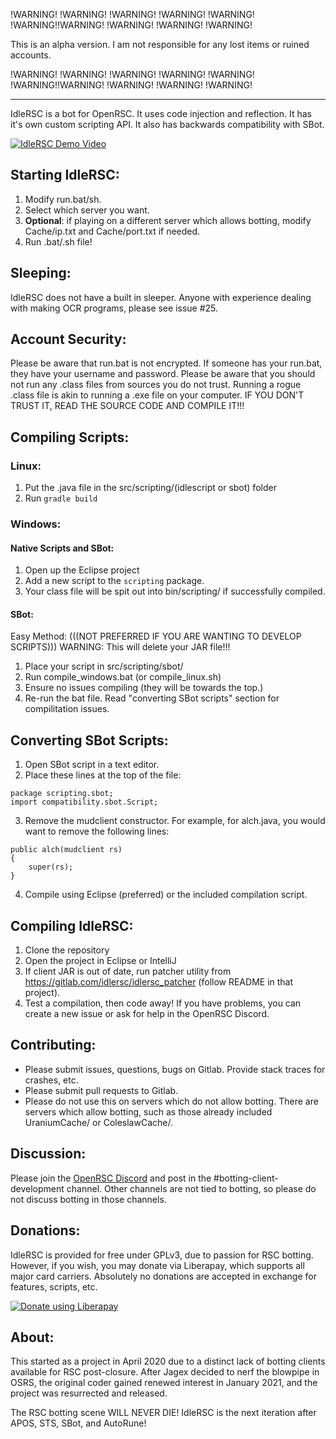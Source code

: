 !WARNING! !WARNING! !WARNING! !WARNING! !WARNING! !WARNING!!WARNING! !WARNING! !WARNING! !WARNING! 

This is an alpha version. I am not responsible for any lost items or ruined accounts.

!WARNING! !WARNING! !WARNING! !WARNING! !WARNING! !WARNING!!WARNING! !WARNING! !WARNING! !WARNING! 

*****

IdleRSC is a bot for OpenRSC. It uses code injection and reflection. It has it's own custom scripting API. It also has backwards compatibility with SBot.

[![IdleRSC Demo Video](https://img.youtube.com/vi/Bkp2M3Ja9qc/0.jpg)](https://www.youtube.com/watch?v=Bkp2M3Ja9qc)


## Starting IdleRSC:
1. Modify run.bat/sh.
2. Select which server you want.
3. **Optional**: if playing on a different server which allows botting, modify Cache/ip.txt and Cache/port.txt if needed.
4. Run .bat/.sh file!

## Sleeping:
IdleRSC does not have a built in sleeper. Anyone with experience dealing with making OCR programs, please see issue #25.

## Account Security:
Please be aware that run.bat is not encrypted. If someone has your run.bat, they have your username and password. 
Please be aware that you should not run any .class files from sources you do not trust. Running a rogue .class file is akin to running a .exe file on your computer. IF YOU DON'T TRUST IT, READ THE SOURCE CODE AND COMPILE IT!!!
	
## Compiling Scripts:
### Linux:
1. Put the .java file in the src/scripting/(idlescript or sbot) folder
2. Run `gradle build`

### Windows:
#### Native Scripts and SBot:
1. Open up the Eclipse project
2. Add a new script to the `scripting` package.
3. Your class file will be spit out into bin/scripting/ if successfully compiled.		
#### SBot:
Easy Method: (((NOT PREFERRED IF YOU ARE WANTING TO DEVELOP SCRIPTS))) WARNING: This will delete your JAR file!!!
1. Place your script in src/scripting/sbot/
2. Run compile_windows.bat (or compile_linux.sh)
3. Ensure no issues compiling (they will be towards the top.)
4. Re-run the bat file.
Read "converting SBot scripts" section for compilitation issues.
		
## Converting SBot Scripts:
1. Open SBot script in a text editor.
2. Place these lines at the top of the file: 
```
package scripting.sbot;
import compatibility.sbot.Script;
```
3. Remove the mudclient constructor. For example, for alch.java, you would want to remove the following lines:
```
public alch(mudclient rs)
{
	super(rs);
}
```
4. Compile using Eclipse (preferred) or the included compilation script.
	
## Compiling IdleRSC:
1. Clone the repository
2. Open the project in Eclipse or IntelliJ
3. If client JAR is out of date, run patcher utility from https://gitlab.com/idlersc/idlersc_patcher (follow README in that project).
4. Test a compilation, then code away! If you have problems, you can create a new issue or ask for help in the OpenRSC Discord.
	
## Contributing:
* Please submit issues, questions, bugs on Gitlab. Provide stack traces for crashes, etc. 
* Please submit pull requests to Gitlab. 
* Please do not use this on servers which do not allow botting. There are servers which allow botting, such as those already included UraniumCache/ or ColeslawCache/.

## Discussion: 
Please join the <a href="https://discord.gg/CutQxDZ8Np">OpenRSC Discord</a> and post in the #botting-client-development channel. Other channels are not tied to botting, so please do not discuss botting in those channels.

## Donations:
IdleRSC is provided for free under GPLv3, due to passion for RSC botting. However, if you wish, you may donate via Liberapay, which supports all major card carriers. Absolutely no donations are accepted in exchange for features, scripts, etc. 

<a href="https://liberapay.com/dvorak.keys/donate"><img alt="Donate using Liberapay" src="https://liberapay.com/assets/widgets/donate.svg"></a>

## About:
This started as a project in April 2020 due to a distinct lack of botting clients available for RSC post-closure. After Jagex decided to nerf the blowpipe in OSRS, the original coder gained renewed interest in January 2021, and the project was resurrected and released.

The RSC botting scene WILL NEVER DIE! IdleRSC is the next iteration after APOS, STS, SBot, and AutoRune!